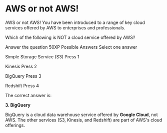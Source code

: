 # AWS or not AWS!

AWS or not AWS!
You have been introduced to a range of key cloud services offered by AWS to enterprises and professionals.

Which of the following is NOT a cloud service offered by AWS?

Answer the question
50XP
Possible Answers
Select one answer

Simple Storage Service (S3)
Press
1

Kinesis
Press
2

BigQuery
Press
3

Redshift
Press
4

The correct answer is:

**3. BigQuery**

BigQuery is a cloud data warehouse service offered by **Google Cloud**, not AWS. The other services (S3, Kinesis, and Redshift) are part of AWS's cloud offerings.